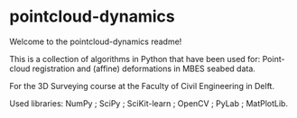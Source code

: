 # pointcloud-dynamics

Welcome to the pointcloud-dynamics readme!

This is a collection of algorithms in Python that have been used for:
Point-cloud registration and (affine) deformations in MBES seabed data.

For the 3D Surveying course at the Faculty of Civil Engineering in Delft.

Used libraries: NumPy ; SciPy ; SciKit-learn ; OpenCV ; PyLab ; MatPlotLib.
